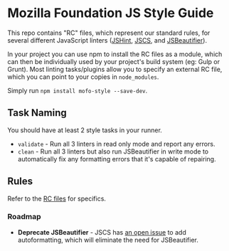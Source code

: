 # Mozilla Foundation JS Style Guide

This repo contains "RC" files, which represent our standard rules, for several different JavaScript linters ([JSHint](http://jshint.com/), [JSCS](http://jscs.info/), and [JSBeautifier](https://github.com/beautify-web/js-beautify)).

In your project you can use npm to install the RC files as a module, which can then be individually used by your project's build system (eg: Gulp or Grunt). Most linting tasks/plugins allow you to specify an external RC file, which you can point to your copies in `node_modules`.

Simply run `npm install mofo-style --save-dev`.

## Task Naming

You should have at least 2 style tasks in your runner.

- `validate` - Run all 3 linters in read only mode and report any errors.
- `clean` - Run all 3 linters but also run JSBeautifier in write mode to automatically fix any formatting errors that it's capable of repairing.

## Rules

Refer to the [RC files](https://github.com/MozillaFoundation/javascript-style-guide/tree/master/linters) for specifics.

### Roadmap

- **Deprecate JSBeautifier** - JSCS has [an open issue](https://github.com/jscs-dev/node-jscs/issues/516) to add autoformatting, which will eliminate the need for JSBeautifier.